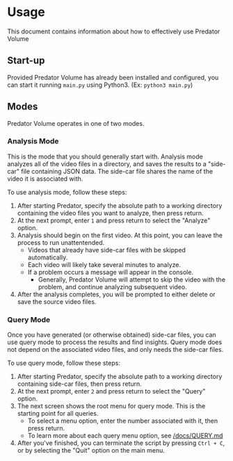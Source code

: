 # Usage

This document contains information about how to effectively use Predator Volume

## Start-up

Provided Predator Volume has already been installed and configured, you can start it running `main.py` using Python3. (Ex: `python3 main.py`)

## Modes

Predator Volume operates in one of two modes.

### Analysis Mode

This is the mode that you should generally start with. Analysis mode analyzes all of the video files in a directory, and saves the results to a "side-car" file containing JSON data. The side-car file shares the name of the video it is associated with.

To use analysis mode, follow these steps:
1. After starting Predator, specify the absolute path to a working directory containing the video files you want to analyze, then press return.
2. At the next prompt, enter `1` and press return to select the "Analyze" option.
3. Analysis should begin on the first video. At this point, you can leave the process to run unattentended.
    - Videos that already have side-car files with be skipped automatically.
    - Each video will likely take several minutes to analyze.
    - If a problem occurs a message will appear in the console.
        - Generally, Predator Volume will attempt to skip the video with the problem, and continue analyzing subsequent video.
4. After the analysis completes, you will be prompted to either delete or save the source video files.

### Query Mode

Once you have generated (or otherwise obtained) side-car files, you can use query mode to process the results and find insights. Query mode does not depend on the associated video files, and only needs the side-car files.

To use query mode, follow these steps:
1. After starting Predator, specify the absolute path to a working directory containing side-car files, then press return.
2. At the next prompt, enter `2` and press return to select the "Query" option.
3. The next screen shows the root menu for query mode. This is the starting point for all queries.
    - To select a menu option, enter the number associated with it, then press return.
    - To learn more about each query menu option, see [/docs/QUERY.md](/docs/QUERY.md)
4. After you've finished, you can terminate the script by pressing `Ctrl + C`, or by selecting the "Quit" option on the main menu.
